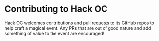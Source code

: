 # Contributing to Hack OC

Hack OC welcomes contributions and pull requests to its GitHub repos to help craft a magical event. Any PRs that are out of good nature and add something of value to the event are encouraged!
